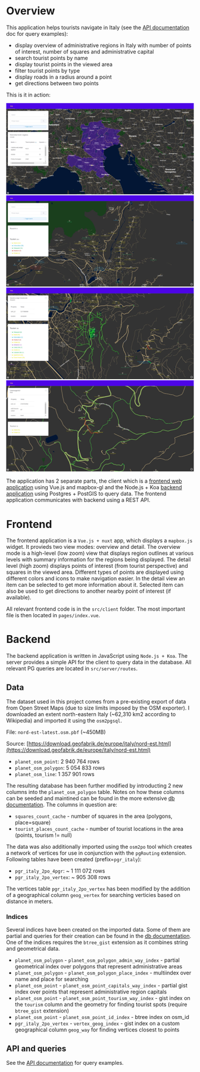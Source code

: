 # Overview

This application helps tourists navigate in Italy (see the [API documentation](api.md) doc for query examples):
- display overview of administrative regions in Italy with number of points of interest, number of squares and administrative capital
- search tourist points by name
- display tourist points in the viewed area
- filter tourist points by type
- display roads in a radius around a point
- get directions between two points

This is it in action:

![Screenshot](preview1.JPG)
![Screenshot](preview2.JPG)
![Screenshot](preview4.JPG)
![Screenshot](preview3.JPG)

The application has 2 separate parts, the client which is a [frontend web application](#frontend) using Vue.js and mapbox-gl and the Node.js + Koa [backend application](#backend) using Postgres + PostGIS to query data. The frontend application communicates with backend using a REST API.



# Frontend

The frontend application is a `Vue.js + nuxt` app, which displays a `mapbox.js` widget. It provieds two view modes: overview and detail. The overview mode is a high-level (low zoom) view that displays region outlines at various levels with summary information for the regions being displayed. The detail level (high zoom) displays points of interest (from tourist perspective) and squares in the viewed area. Different types of points are displayed using different colors and icons to make navigation easier. In the detail view an item can be selected to get more information about it. Selected item can also be used to get directions to another nearby point of interest (if available).

All relevant frontend code is in the `src/client` folder. The most important file is then located in `pages/index.vue`.

# Backend

The backend application is written in JavaScript using `Node.js + Koa`. The server provides a simple API for the client to query data in the database. All relevant PG queries are located in `src/server/routes`.

## Data

The dataset used in this project comes from a pre-existing export of data from Open Street Maps (due to size limits imposed by the OSM exporter). I downloaded an extent north-eastern Italy (~62,310 km2 according to Wikipedia) and imported it using the `osm2pgsql`. 

File: `nord-est-latest.osm.pbf` (~450MB)

Source: [https://download.geofabrik.de/europe/italy/nord-est.html](https://download.geofabrik.de/europe/italy/nord-est.html)

* `planet_osm_point`: 2 940 764 rows
* `planet_osm_polygon`: 5 054 833 rows
* `planet_osm_line`: 1 357 901 rows

The resulting database has been further modified by introducting 2 new columns into the `planet_osm_polygon` table. Notes on how these columns can be seeded and maintined can be found in the more extensive [db documentation](database.md). The columns in question are:

* `squares_count_cache` - number of squares in the area (polygons, place=square)
* `tourist_places_count_cache` - number of tourist locations in the area (points, tourism != null)

The data was also additionally imported using the `osm2po` tool which creates a network of vertices for use in conjunction with the `pgRouting` extension. Following tables have been created (prefix=`pgr_italy`):

* `pgr_italy_2po_4pgr`: ~ 1 111 072 rows
* `pgr_italy_2po_vertex`: ~ 905 308 rows

The vertices table `pgr_italy_2po_vertex` has been modified by the addition of a geographical column `geog_vertex` for searching verticies based on distance in meters.

### Indices 
Several indices have been created on the imported data. Some of them are partial and queries for their creation can be found in the [db documentation](database.md). One of the indices requires the `btree_gist` extension as it combines string and geometrical data.

* `planet_osm_polygon` - `planet_osm_polygon_admin_way_index` - partial geometrical index over polygons that represent administrative areas
* `planet_osm_polygon` -  `planet_osm_polygon_place_index` - multiindex over name and place for searching
* `planet_osm_point` - `planet_osm_point_capitals_way_index` - partial gist index over points that represent administrative region capitals
* `planet_osm_point` - `planet_osm_point_tourism_way_index` - gist index on the `tourism` column and the geometry for finding tourist spots (require `btree_gist` extension)
* `planet_osm_point` - `planet_osm_point_id_index` - btree index on osm_id
* `pgr_italy_2po_vertex` - `vertex_geog_index` - gist index on a custom geographical column `geog_way` for finding vertices closest to points 
 

## API and queries

See the [API documentation](api.md) for query examples.